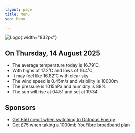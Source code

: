 ```yaml
---
layout: page
title: Menu
seo: Menu

---
```


![Logo](/images/logo.jpg){:width="832px"}

<!-- weather_marker starts -->
## On Thursday, 14 August 2025

- The average temperature today is 16.79˚C,
- With highs of 17.2˚C and lows of 16.4˚C,
- It may feel like 16.82˚C with clear sky
- The wind speed is 0.45m/s and visibility is 10000m
- The pressure is 1015hPa and humidity is 88%
- The sun will rise at 04:51 and set at 19:34

<!-- weather_marker ends -->

## Sponsors

- [Get £50 credit when switching to Octopus Energy](https://bit.ly/3oD1nnS)
- [Get £75 when taking a 1000mb YouFibre broadband plan](https://aklam.io/91zWhU?)
